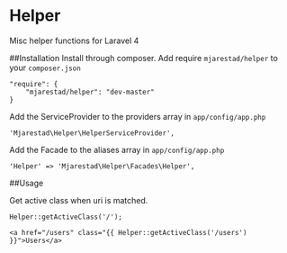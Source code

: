 Helper
======

Misc helper functions for Laravel 4

##Installation
Install through composer. Add require `mjarestad/helper` to your `composer.json`

    "require": {
        "mjarestad/helper": "dev-master"
    }

Add the ServiceProvider to the providers array in `app/config/app.php`

    'Mjarestad\Helper\HelperServiceProvider',
    
Add the Facade to the aliases array in `app/config/app.php`

    'Helper' => 'Mjarestad\Helper\Facades\Helper',

##Usage

Get active class when uri is matched.

    Helper::getActiveClass('/');

    <a href="/users" class="{{ Helper::getActiveClass('/users') }}">Users</a>
